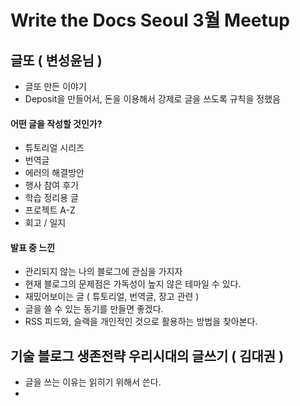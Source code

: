 # Write the Docs Seoul 3월 Meetup

##  글또 ( 변성윤님 )
- 글또 만든 이야기
- Deposit을 만들어서, 돈을 이용해서 강제로 글을 쓰도록 규칙을 정했음

#### 어떤 글을 작성할 것인가?
- 튜토리얼 시리즈
- 번역글
- 에러의 해결방안
- 행사 참여 후기
- 학습 정리용 글
- 프로젝트 A-Z
- 회고 / 일지

####  발표 중 느낀

- 관리되지 않는 나의 블로그에 관심을 가지자
- 현재 블로그의 문제점은 가독성이 높지 않은 테마일 수 있다.
- 재밌어보이는 글 ( 튜토리얼, 번역글, 장고 관련 )
- 글을 쓸 수 있는 동기를 만들면 좋겠다.
- RSS 피드와, 슬랙을 개인적인 것으로 활용하는 방법을 찾아본다.

## 기술 블로그 생존전략 우리시대의 글쓰기 ( 김대권 )
- 글을 쓰는 이유는 읽히기 위해서 쓴다.
- 

